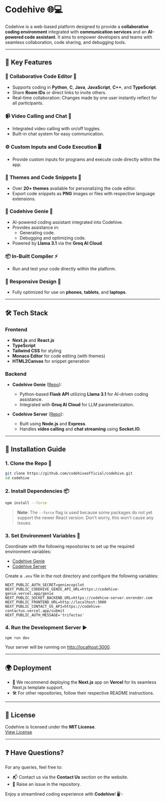 # Codehive 🌐💻  

Codehive is a web-based platform designed to provide a **collaborative coding environment** integrated with **communication services** and an **AI-powered code assistant**. It aims to empower developers and teams with seamless collaboration, code sharing, and debugging tools.  

---

## 🌟 **Key Features**  

### 🔗 **Collaborative Code Editor** 📝  
- Supports coding in **Python**, **C**, **Java**, **JavaScript**, **C++**, and **TypeScript**.  
- Share **Room IDs** or direct links to invite others.  
- Real-time collaboration: Changes made by one user instantly reflect for all participants.  

### 📹 **Video Calling and Chat** 💬  
- Integrated video calling with on/off toggles.  
- Built-in chat system for easy communication.  

### ⚙️ **Custom Inputs and Code Execution** 🖥️  
- Provide custom inputs for programs and execute code directly within the app.  

### 🎨 **Themes and Code Snippets** 🌈  
- Over **20+ themes** available for personalizing the code editor.  
- Export code snippets as **PNG** images or files with respective language extensions.  

### 🤖 **Codehive Genie** 🧞  
- AI-powered coding assistant integrated into Codehive.  
- Provides assistance in:  
  - Generating code.  
  - Debugging and optimizing code.  
- Powered by **Llama 3.1** via the **Groq AI Cloud**.  

### 📦 **In-Built Compiler** ⚡  
- Run and test your code directly within the platform.  

### 📱 **Responsive Design** 📱  
- Fully optimized for use on **phones**, **tablets**, and **laptops**.  

---

## 🛠️ **Tech Stack**  

### Frontend  
- **Next.js** and **React.js**  
- **TypeScript**  
- **Tailwind CSS** for styling  
- **Monaco Editor** for code editing (with themes)  
- **HTML2Canvas** for snippet generation  

### Backend  
- **Codehive Genie** ([Repo](https://github.com/codehiveofficial/codehive-genie)):  
  - Python-based **Flask API** utilizing **Llama 3.1** for AI-driven coding assistance.  
  - Integrated with **Groq AI Cloud** for LLM parameterization.  

- **Codehive Server** ([Repo](https://github.com/codehiveofficial/codehive-server)):  
  - Built using **Node.js** and **Express**.  
  - Handles **video calling** and **chat streaming** using **Socket.IO**.  

---

## 🚀 **Installation Guide**  

### 1. **Clone the Repo** 🔗  
```bash  
git clone https://github.com/codehiveofficial/codehive.git  
cd codehive  
```  

### 2. **Install Dependencies** 📦  
```bash  
npm install --force  
```  
> **Note**: The `--force` flag is used because some packages do not yet support the newer React version. Don't worry, this won't cause any issues.  

### 3. **Set Environment Variables** 🔧  
Coordinate with the following repositories to set up the required environment variables:  
- [Codehive Genie](https://github.com/codehiveofficial/codehive-genie)  
- [Codehive Server](https://github.com/codehiveofficial/codehive-server)  

Create a `.env` file in the root directory and configure the following variables:  
```env  
NEXT_PUBLIC_AUTH_SECRET=geniecopilot  
NEXT_PUBLIC_CODEHIVE_GENIE_API_URL=https://codehive-genie.vercel.app/genie  
NEXT_PUBLIC_SOCKET_BACKEND_URL=https://codehive-server.onrender.com  
NEXT_PUBLIC_FRONTEND_URL=http://localhost:3000  
NEXT_PUBLIC_CONTACT_US_API=https://codehive-contactus.vercel.app/submit  
NEXT_PUBLIC_AUTH_MESSAGE='trifectas'  
```  

### 4. **Run the Development Server** ▶️  
```bash  
npm run dev  
```  
Your server will be running on [http://localhost:3000](http://localhost:3000).  

---

## 🌍 **Deployment**  
- 🚀 We recommend deploying the **Next.js** app on **Vercel** for its seamless Next.js template support.  
- 🛠️ For other repositories, follow their respective README instructions.  

---

## 📜 **License**  
Codehive is licensed under the **MIT License**.  
[View License](https://github.com/codehiveofficial/codehive/blob/main/LICENSE)  

---

## ❓ **Have Questions?**  
For any queries, feel free to:  
- 📬 Contact us via the **Contact Us** section on the website.  
- 🚀 Raise an issue in the repository.  

Enjoy a streamlined coding experience with **Codehive**! 🖥️✨  
